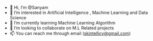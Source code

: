 - 👋 Hi, I’m @Sanyam
- 👀 I’m interested in Artificial Intelligence , Machine Learning and Data Science 
- 🌱 I’m currently learning Machine Learning Algorithm
- 💞️ I’m looking to collaborate on M.L Related projects 
- 📫 You can reach me through email (skintellicy@gmail.com)

<!---
SK-IntelliCy/SK-IntelliCy is a ✨ special ✨ repository because its `README.md` (this file) appears on your GitHub profile.
You can click the Preview link to take a look at your changes.
--->
